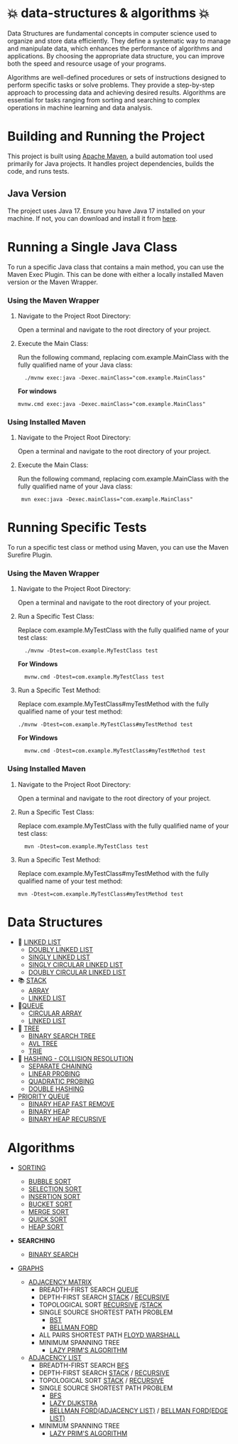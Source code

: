 # :boom: data-structures & algorithms :boom:
Data Structures are fundamental concepts in computer science used to organize and store data efficiently. They define a systematic way to manage and manipulate data, which enhances the performance of algorithms and applications. By choosing the appropriate data structure, you can improve both the speed and resource usage of your programs.

Algorithms are well-defined procedures or sets of instructions designed to perform specific tasks or solve problems. They provide a step-by-step approach to processing data and achieving desired results. Algorithms are essential for tasks ranging from sorting and searching to complex operations in machine learning and data analysis.

# Building and Running the Project
This project is built using [Apache Maven](https://maven.apache.org/), a build automation tool used primarily for Java projects. It handles project dependencies, builds the code, and runs tests.

## Java Version
The project uses Java 17. Ensure you have Java 17 installed on your machine. If not, you can download and install it from [here](https://openjdk.org/).

# Running a Single Java Class
To run a specific Java class that contains a main method, you can use the Maven Exec Plugin. This can be done with either a locally installed Maven version or the Maven Wrapper.

### Using the Maven Wrapper
1. Navigate to the Project Root Directory:

   Open a terminal and navigate to the root directory of your project.
2. Execute the Main Class:

   Run the following command, replacing com.example.MainClass with the fully qualified name of your Java class:
    ```shell
      ./mvnw exec:java -Dexec.mainClass="com.example.MainClass"
    ```    
   <b>For windows</b>
      ```shell
      mvnw.cmd exec:java -Dexec.mainClass="com.example.MainClass"
    ``` 
### Using Installed Maven
1. Navigate to the Project Root Directory:

   Open a terminal and navigate to the root directory of your project.
2. Execute the Main Class:

   Run the following command, replacing com.example.MainClass with the fully qualified name of your Java class:
   ```shell
    mvn exec:java -Dexec.mainClass="com.example.MainClass"
    ```

# Running Specific Tests
To run a specific test class or method using Maven, you can use the Maven Surefire Plugin.

### Using the Maven Wrapper
1. Navigate to the Project Root Directory:

    Open a terminal and navigate to the root directory of your project.

2. Run a Specific Test Class:

    Replace com.example.MyTestClass with the fully qualified name of your test class:

    ```shell
      ./mvnw -Dtest=com.example.MyTestClass test
    ```
   
    <b>For Windows</b>
    ```shell
      mvnw.cmd -Dtest=com.example.MyTestClass test
    ```

3. Run a Specific Test Method:

   Replace com.example.MyTestClass#myTestMethod with the fully qualified name of your test method:
    ```shell
    ./mvnw -Dtest=com.example.MyTestClass#myTestMethod test
    ```

   <b>For Windows</b>
    ```shell
      mvnw.cmd -Dtest=com.example.MyTestClass#myTestMethod test
    ```

### Using Installed Maven
1. Navigate to the Project Root Directory:

    Open a terminal and navigate to the root directory of your project.
2. Run a Specific Test Class:

    Replace com.example.MyTestClass with the fully qualified name of your test class:
    ```shell
      mvn -Dtest=com.example.MyTestClass test
    ```
3. Run a Specific Test Method:

   Replace com.example.MyTestClass#myTestMethod with the fully qualified name of your test method:
    ```shell
    mvn -Dtest=com.example.MyTestClass#myTestMethod test
    ```
# Data Structures

- :link: [LINKED LIST](src/main/java/com/marcinseweryn/algorithms/datastructures/linkedlist)
    - [DOUBLY LINKED LIST](src/main/java/com/marcinseweryn/algorithms/datastructures/linkedlist/DoublyLinkedList.java)
    - [SINGLY LINKED LIST](src/main/java/com/marcinseweryn/algorithms/datastructures/linkedlist/SinglyLinkedList.java)
    - [SINGLY CIRCULAR LINKED LIST](src/main/java/com/marcinseweryn/algorithms/datastructures/linkedlist/CircularSinglyLinkedList.java)
    - [DOUBLY CIRCULAR LINKED LIST](src/main/java/com/marcinseweryn/algorithms/datastructures/linkedlist/CircularDoublyLinkedList.java)
- :books: [STACK](src/main/java/com/marcinseweryn/algorithms/datastructures/stack)
    - [ARRAY](src/main/java/com/marcinseweryn/algorithms/datastructures/stack/StackArray.java)
    - [LINKED LIST](src/main/java/com/marcinseweryn/algorithms/datastructures/stack/StackLinkedList.java)
- :walking:[QUEUE](src/main/java/com/marcinseweryn/algorithms/datastructures/queue)
    - [CIRCULAR ARRAY](src/main/java/com/marcinseweryn/algorithms/datastructures/queue/CircularArrayQueue.java)
    - [LINKED LIST](src/main/java/com/marcinseweryn/algorithms/datastructures/queue/LinkedListQueue.java)
- :evergreen_tree: [TREE](src/main/java/com/marcinseweryn/algorithms/datastructures/tree)
    - [BINARY SEARCH TREE](src/main/java/com/marcinseweryn/algorithms/datastructures/tree/binary/BST.java)
    - [AVL TREE](src/main/java/com/marcinseweryn/algorithms/datastructures/tree/binary/AVL.java)
    - [TRIE](src/main/java/com/marcinseweryn/algorithms/datastructures/tree/Trie.java)
- :key: [HASHING - COLLISION RESOLUTION](src/main/java/com/marcinseweryn/algorithms/datastructures/hashing)
    - [SEPARATE CHAINING](src/main/java/com/marcinseweryn/algorithms/datastructures/hashing/SeparateChaining.java)
    - [LINEAR PROBING](src/main/java/com/marcinseweryn/algorithms/datastructures/hashing/LinearProbing.java)
    - [QUADRATIC PROBING](src/main/java/com/marcinseweryn/algorithms/datastructures/hashing/QuadraticProbing.java)
    - [DOUBLE HASHING](src/main/java/com/marcinseweryn/algorithms/datastructures/hashing/DoubleHashing.java)
- [PRIORITY QUEUE](src/main/java/com/marcinseweryn/algorithms/datastructures/priorityqueue/README.md#priority-queue)
    - [BINARY HEAP FAST REMOVE](src/main/java/com/marcinseweryn/algorithms/datastructures/priorityqueue/PriorityQueue.java)
    - [BINARY HEAP](src/main/java/com/marcinseweryn/algorithms/datastructures/tree/binary/BinaryHeap.java)
    - [BINARY HEAP RECURSIVE](src/main/java/com/marcinseweryn/algorithms/datastructures/tree/binary/BinaryHeap.java)
# Algorithms
- [SORTING](src/main/java/com/marcinseweryn/algorithms/sorting)
    - [BUBBLE SORT](src/main/java/com/marcinseweryn/algorithms/sorting/BubbleSort.java)
    - [SELECTION SORT](src/main/java/com/marcinseweryn/algorithms/sorting/SelectionSort.java)
    - [INSERTION SORT](src/main/java/com/marcinseweryn/algorithms/sorting/InsertionSort.java)
    - [BUCKET SORT](src/main/java/com/marcinseweryn/algorithms/sorting/BucketSort.java)
    - [MERGE SORT](src/main/java/com/marcinseweryn/algorithms/sorting/MergeSort.java)
    - [QUICK SORT](src/main/java/com/marcinseweryn/algorithms/sorting/QuickSort.java)
    - [HEAP SORT](src/main/java/com/marcinseweryn/algorithms/sorting/HeapSort.java)

- **SEARCHING**
    - [BINARY SEARCH](src/main/java/com/marcinseweryn/algorithms/searching/BinarySearch.java)

- [GRAPHS](src/main/java/com/marcinseweryn/algorithms/graphs)
    - [ADJACENCY MATRIX](src/main/java/com/marcinseweryn/algorithms/graphs/matrix/GraphMatrix.java)
        - BREADTH-FIRST SEARCH [QUEUE](src/main/java/com/marcinseweryn/algorithms/graphs/matrix/BreadthFirstSearch.java)
        - DEPTH-FIRST SEARCH [STACK](src/main/java/com/marcinseweryn/algorithms/graphs/matrix/DepthFirstSearchStack.java) / [RECURSIVE](src/main/java/com/marcinseweryn/algorithms/graphs/matrix/DepthFirstSearchRecursive.java)
        - TOPOLOGICAL SORT [RECURSIVE](src/main/java/com/marcinseweryn/algorithms/graphs/matrix/TopologicalSortRecursive.java) /[STACK](src/main/java/com/marcinseweryn/algorithms/graphs/matrix/TopologicalSortStack.java)
        - SINGLE SOURCE SHORTEST PATH PROBLEM
            - [BST](src/main/java/com/marcinseweryn/algorithms/graphs/matrix/SingleSourceShortestPathBST.java)
            - [BELLMAN FORD](src/main/java/com/marcinseweryn/algorithms/graphs/matrix/BellmanFord.java)
        - ALL PAIRS SHORTEST PATH [FLOYD WARSHALL](src/main/java/com/marcinseweryn/algorithms/graphs/matrix/FloydWarshall.java)
        - MINIMUM SPANNING TREE
            - [LAZY PRIM'S ALGORITHM](src/main/java/com/marcinseweryn/algorithms/graphs/matrix/LazyPrim.java)
    - [ADJACENCY LIST](src/main/java/com/marcinseweryn/algorithms/graphs/list/GraphList.java)
        - BREADTH-FIRST SEARCH [BFS](src/main/java/com/marcinseweryn/algorithms/graphs/list/BreadthFirstSearch.java)
        - DEPTH-FIRST SEARCH [STACK](src/main/java/com/marcinseweryn/algorithms/graphs/list/DepthFirstSearchStack.java) / [RECURSIVE](src/main/java/com/marcinseweryn/algorithms/graphs/list/DepthFirstSearchRecursive.java)
        - TOPOLOGICAL SORT [STACK](src/main/java/com/marcinseweryn/algorithms/graphs/list/TopologicalSortStack.java) / [RECURSIVE](src/main/java/com/marcinseweryn/algorithms/graphs/list/TopologicalSort.java)
        - SINGLE SOURCE SHORTEST PATH PROBLEM
            - [BFS](src/main/java/com/marcinseweryn/algorithms/graphs/list/SingleSourceShortestPathBST.java)
            - [LAZY DIJKSTRA](src/main/java/com/marcinseweryn/algorithms/graphs/list/LazyDijkstra.java)
            - [BELLMAN FORD(ADJACENCY LIST)](src/main/java/com/marcinseweryn/algorithms/graphs/list/BellmanFordAdjacencyList.java) / [BELLMAN FORD(EDGE LIST)](src/main/java/com/marcinseweryn/algorithms/graphs/list/BellmanFordEdgeList.java)
        - MINIMUM SPANNING TREE
            - [LAZY PRIM'S ALGORITHM](src/main/java/com/marcinseweryn/algorithms/graphs/list/LazyPrims.java) 

